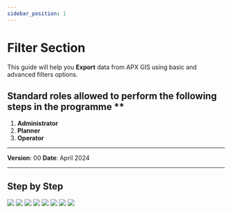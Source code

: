 ```yaml
---
sidebar_position: 1
---
```


# Filter Section

This guide will help you **Export** data from APX GIS using basic and advanced filters options.

## Standard roles allowed to perform the following steps in the programme **

1.	**Administrator**
2.	**Planner**
3.	**Operator**

------------

**Version**: 00
**Date**: April 2024

------------
## **Step by Step**

![](/img/16.Exports/Filter-1.png)
![](/img/16.Exports/Filter-2.png)
![](/img/16.Exports/Filter-3.png)
![](/img/16.Exports/Filter-4.png)
![](/img/16.Exports/Filter-5.png)
![](/img/16.Exports/Filter-6.png)
![](/img/16.Exports/Filter-7.png)
![](/img/16.Exports/Filter-8.png)